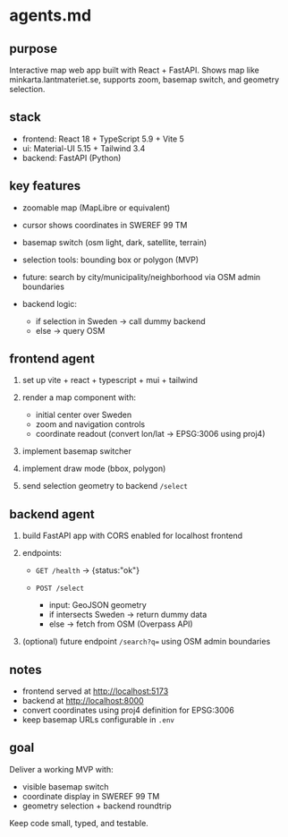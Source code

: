 # agents.md

## purpose

Interactive map web app built with React + FastAPI.
Shows map like minkarta.lantmateriet.se, supports zoom, basemap switch, and geometry selection.

## stack

* frontend: React 18 + TypeScript 5.9 + Vite 5
* ui: Material-UI 5.15 + Tailwind 3.4
* backend: FastAPI (Python)

## key features

* zoomable map (MapLibre or equivalent)
* cursor shows coordinates in SWEREF 99 TM
* basemap switch (osm light, dark, satellite, terrain)
* selection tools: bounding box or polygon (MVP)
* future: search by city/municipality/neighborhood via OSM admin boundaries
* backend logic:

  * if selection in Sweden → call dummy backend
  * else → query OSM

## frontend agent

1. set up vite + react + typescript + mui + tailwind
2. render a map component with:

   * initial center over Sweden
   * zoom and navigation controls
   * coordinate readout (convert lon/lat → EPSG:3006 using proj4)
3. implement basemap switcher
4. implement draw mode (bbox, polygon)
5. send selection geometry to backend `/select`

## backend agent

1. build FastAPI app with CORS enabled for localhost frontend
2. endpoints:

   * `GET /health` → {status:"ok"}
   * `POST /select`

     * input: GeoJSON geometry
     * if intersects Sweden → return dummy data
     * else → fetch from OSM (Overpass API)
3. (optional) future endpoint `/search?q=` using OSM admin boundaries

## notes

* frontend served at [http://localhost:5173](http://localhost:5173)
* backend at [http://localhost:8000](http://localhost:8000)
* convert coordinates using proj4 definition for EPSG:3006
* keep basemap URLs configurable in `.env`

## goal

Deliver a working MVP with:

* visible basemap switch
* coordinate display in SWEREF 99 TM
* geometry selection + backend roundtrip

Keep code small, typed, and testable.
